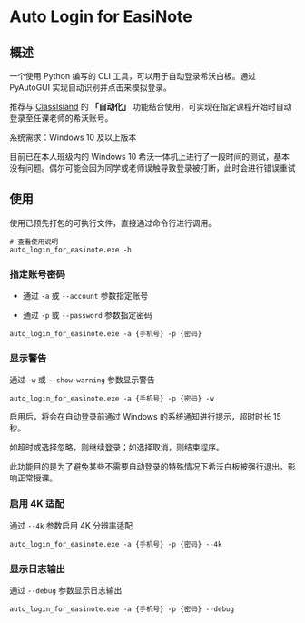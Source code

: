 
# Auto Login for EasiNote

## 概述

一个使用 Python 编写的 CLI 工具，可以用于自动登录希沃白板。通过 PyAutoGUI 实现自动识别并点击来模拟登录。

推荐与 [ClassIsland](https://github.com/ClassIsland/ClassIsland/) 的 **「自动化」** 功能结合使用，可实现在指定课程开始时自动登录至任课老师的希沃账号。

系统需求：Windows 10 及以上版本

目前已在本人班级内的 Windows 10 希沃一体机上进行了一段时间的测试，基本没有问题。偶尔可能会因为同学或老师误触导致登录被打断，此时会进行错误重试

## 使用

使用已预先打包的可执行文件，直接通过命令行进行调用。

```pwsh
# 查看使用说明
auto_login_for_easinote.exe -h
```

### 指定账号密码

* 通过 `-a` 或 `--account` 参数指定账号

* 通过 `-p` 或 `--password` 参数指定密码

```pwsh
auto_login_for_easinote.exe -a {手机号} -p {密码}
```

### 显示警告

通过 `-w` 或 `--show-warning` 参数显示警告

```pwsh
auto_login_for_easinote.exe -a {手机号} -p {密码} -w
```

启用后，将会在自动登录前通过 Windows 的系统通知进行提示，超时时长 15 秒。

如超时或选择忽略，则继续登录；如选择取消，则结束程序。

此功能目的是为了避免某些不需要自动登录的特殊情况下希沃白板被强行退出，影响正常授课。

### 启用 4K 适配

通过 `--4k` 参数启用 4K 分辨率适配

```pwsh
auto_login_for_easinote.exe -a {手机号} -p {密码} --4k
```

### 显示日志输出

通过 `--debug` 参数显示日志输出

```pwsh
auto_login_for_easinote.exe -a {手机号} -p {密码} --debug
```
